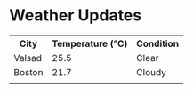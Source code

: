# Weather Updates

<!-- WEATHER-UPDATE-START -->
<table><tr><th>City</th><th>Temperature (°C)</th><th>Condition</th></tr><tr><td>Valsad</td><td>25.5</td><td>Clear</td></tr><tr><td>Boston</td><td>21.7</td><td>Cloudy</td></tr><tr><td></td><td></td><td></td></tr></table>
<!-- WEATHER-UPDATE-END -->
